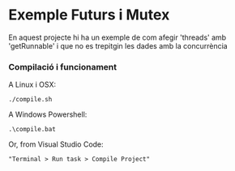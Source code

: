 # Exemple Futurs i Mutex #

En aquest projecte hi ha un exemple de com afegir 'threads' amb 'getRunnable' i que no es trepitgin les dades amb la concurrència

### Compilació i funcionament ###

A Linux i OSX:

```
./compile.sh
```

A Windows Powershell:

```
.\compile.bat
```

Or, from Visual Studio Code:

```
"Terminal > Run task > Compile Project"

```